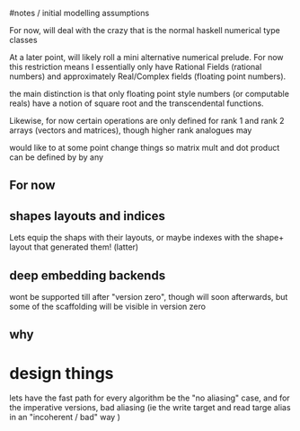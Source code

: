 #notes / initial modelling assumptions

For now, will deal with the crazy that is the normal haskell numerical type classes

At a later point, will likely roll a mini alternative numerical prelude.
For now this restriction means I essentially only have Rational Fields (rational numbers) and 
approximately Real/Complex fields  (floating point numbers).

the main distinction is that only floating point style numbers (or computable reals)
have a notion of square root and the transcendental functions.

Likewise, for now certain operations are only defined for rank 1 and rank 2 arrays
(vectors and matrices), though higher rank analogues may 


would like to at some point change things so matrix mult and dot product
can be defined by by any 

## For now



## shapes layouts and indices
Lets equip the shaps with their layouts, or maybe indexes with the shape+ layout that generated them!
(latter)


## deep embedding backends
wont be supported till after "version zero", though will soon afterwards, but 
some of the scaffolding will be visible in version zero

## why 


# design things 

lets have the fast path for every algorithm be the "no aliasing" case, and for
the imperative versions, bad aliasing (ie the write target and read targe alias 
in an "incoherent / bad" way )